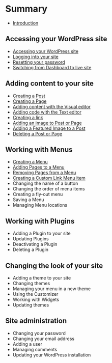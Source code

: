 # Summary

* [Introduction](README.md)

## Accessing your WordPress site
* [Accessing your WordPress site](accessing-your-wordpress-site.md)
* [Logging into your site](logging-into-your-site.md)
* [Resetting your password](resetting-your-password.md)
* [Switching from Dashboard to live site](switching-from-dashboard-to-live-site.md)

## Adding content to your site
* [Creating a Post](creating-a-post.md)
* [Creating a Page](creating-a-part.md)
* [Adding content with the Visual editor](adding-content-with-the-visual-editor.md)
* [Adding code with the Text editor](adding-code-with-the-text-editor.md)
* [Creating a link](creating-a-link.md)
* [Adding an image to Post or Page](adding-an-image-to-post-or-page.md)
* [Adding a Featured Image to a Post](adding-a-featured-image-to-a-post.md)
* [Deleting a Post or Page](deleting-a-post-or-page.md)

## Working with Menus
* [Creating a Menu](creating-a-menu.md)
* [Adding Pages to a Menu](adding-pages-to-a-menu.md)
* [Removing Pages from a Menu](deleting-pages-from-a-menu.md)
* [Creating a Custom Link Menu item](creating-a-custom-link-menu-item.md)
* Changing the name of a button
* Changing the order of menu items
* Creating a fly-out menu
* Saving a Menu
* Managing Menu locations

## Working with Plugins
* Adding a Plugin to your site
* Updating Plugins
* Deactivating a Plugin
* Deleting a Plugin

## Changing the look of your site
* Adding a theme to your site
* Changing themes
* Managing your menu in a new theme
* Using the Customizer
* Working with Widgets
* Updating themes

## Site administration
* Changing your password
* Changing your email address
* Adding a user
* Managing comments
* Updating your WordPress installation

